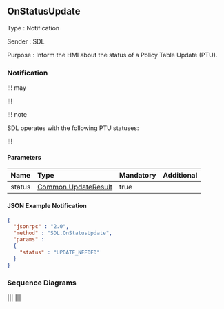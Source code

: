 ## OnStatusUpdate

Type
: Notification

Sender
: SDL

Purpose
: Inform the HMI about the status of a Policy Table Update (PTU).

### Notification

!!! may


!!!

!!! note

SDL operates with the following PTU statuses:

!!!

#### Parameters

|Name|Type|Mandatory|Additional|
|:---|:---|:--------|:---------|
|status|[Common.UpdateResult](../../common/enums/index.md#updateresult)|true||

#### JSON Example Notification
```json
{
  "jsonrpc" : "2.0",
  "method" : "SDL.OnStatusUpdate",
  "params" :  
  {
    "status" : "UPDATE_NEEDED"
  }
}
```

### Sequence Diagrams
|||
|||
